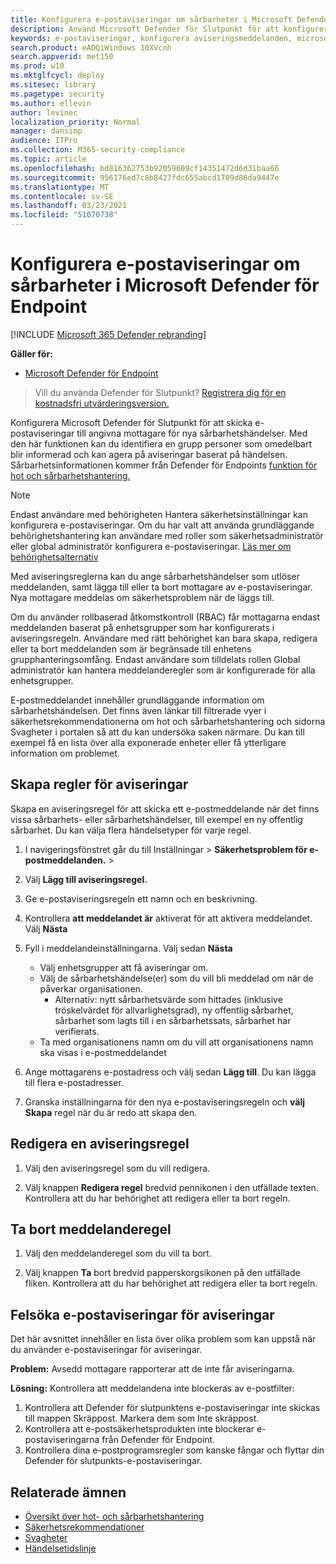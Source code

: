 ```yaml
---
title: Konfigurera e-postaviseringar om sårbarheter i Microsoft Defender för Endpoint
description: Använd Microsoft Defender för Slutpunkt för att konfigurera inställningar för e-postaviseringar för sårbarhetshändelser.
keywords: e-postaviseringar, konfigurera aviseringsmeddelanden, microsoft defender atp-meddelanden, microsoft defender atp-aviseringar, windows 10 enterprise, windows 10 education
search.product: eADQiWindows 10XVcnh
search.appverid: met150
ms.prod: w10
ms.mktglfcycl: deploy
ms.sitesec: library
ms.pagetype: security
ms.author: ellevin
author: levinec
localization_priority: Normal
manager: dansimp
audience: ITPro
ms.collection: M365-security-compliance
ms.topic: article
ms.openlocfilehash: bd816362753b92059609cf14351472d6d31baa66
ms.sourcegitcommit: 956176ed7c8b8427fdc655abcd1709d86da9447e
ms.translationtype: MT
ms.contentlocale: sv-SE
ms.lasthandoff: 03/23/2021
ms.locfileid: "51070738"
---
```

# <a name="configure-vulnerability-email-notifications-in-microsoft-defender-for-endpoint"></a>Konfigurera e-postaviseringar om sårbarheter i Microsoft Defender för Endpoint

[!INCLUDE [Microsoft 365 Defender rebranding](../../includes/microsoft-defender.md)]

**Gäller för:**
- [Microsoft Defender för Endpoint](https://go.microsoft.com/fwlink/?linkid=2154037)

>Vill du använda Defender för Slutpunkt? [Registrera dig för en kostnadsfri utvärderingsversion.](https://www.microsoft.com/microsoft-365/windows/microsoft-defender-atp?ocid=docs-wdatp-emailconfig-abovefoldlink)

Konfigurera Microsoft Defender för Slutpunkt för att skicka e-postaviseringar till angivna mottagare för nya sårbarhetshändelser. Med den här funktionen kan du identifiera en grupp personer som omedelbart blir informerad och kan agera på aviseringar baserat på händelsen. Sårbarhetsinformationen kommer från Defender för Endpoints [funktion för hot och sårbarhetshantering.](next-gen-threat-and-vuln-mgt.md)

> [!NOTE]
> Endast användare med behörigheten Hantera säkerhetsinställningar kan konfigurera e-postaviseringar. Om du har valt att använda grundläggande behörighetshantering kan användare med roller som säkerhetsadministratör eller global administratör konfigurera e-postaviseringar. [Läs mer om behörighetsalternativ](user-roles.md)

Med aviseringsreglerna kan du ange sårbarhetshändelser som utlöser meddelanden, samt lägga till eller ta bort mottagare av e-postaviseringar. Nya mottagare meddelas om säkerhetsproblem när de läggs till.

Om du använder rollbaserad åtkomstkontroll (RBAC) får mottagarna endast meddelanden baserat på enhetsgrupper som har konfigurerats i aviseringsregeln.
Användare med rätt behörighet kan bara skapa, redigera eller ta bort meddelanden som är begränsade till enhetens grupphanteringsomfång. Endast användare som tilldelats rollen Global administratör kan hantera meddelanderegler som är konfigurerade för alla enhetsgrupper.

E-postmeddelandet innehåller grundläggande information om sårbarhetshändelsen. Det finns även länkar till filtrerade vyer [](tvm-security-recommendation.md) i [](tvm-weaknesses.md) säkerhetsrekommendationerna om hot och sårbarhetshantering och sidorna Svagheter i portalen så att du kan undersöka saken närmare. Du kan till exempel få en lista över alla exponerade enheter eller få ytterligare information om problemet.

## <a name="create-rules-for-alert-notifications"></a>Skapa regler för aviseringar

Skapa en aviseringsregel för att skicka ett e-postmeddelande när det finns vissa sårbarhets- eller sårbarhetshändelser, till exempel en ny offentlig sårbarhet. Du kan välja flera händelsetyper för varje regel.

1. I navigeringsfönstret går du till Inställningar  >  **Säkerhetsproblem för e-postmeddelanden.**  >  

2. Välj **Lägg till aviseringsregel.**

3. Ge e-postaviseringsregeln ett namn och en beskrivning.

4. Kontrollera **att meddelandet är** aktiverat för att aktivera meddelandet. Välj **Nästa**

5. Fyll i meddelandeinställningarna. Välj sedan **Nästa**

    - Välj enhetsgrupper att få aviseringar om.
    - Välj de sårbarhetshändelse(er) som du vill bli meddelad om när de påverkar organisationen.
        - Alternativ: nytt sårbarhetsvärde som hittades (inklusive tröskelvärdet för allvarlighetsgrad), ny offentlig sårbarhet, sårbarhet som lagts till i en sårbarhetssats, sårbarhet har verifierats.
    - Ta med organisationens namn om du vill att organisationens namn ska visas i e-postmeddelandet

6. Ange mottagarens e-postadress och välj sedan **Lägg till**. Du kan lägga till flera e-postadresser.

7. Granska inställningarna för den nya e-postaviseringsregeln och **välj Skapa** regel när du är redo att skapa den.

## <a name="edit-a-notification-rule"></a>Redigera en aviseringsregel

1. Välj den aviseringsregel som du vill redigera.

2. Välj knappen **Redigera regel** bredvid pennikonen i den utfällade texten. Kontrollera att du har behörighet att redigera eller ta bort regeln.

## <a name="delete-notification-rule"></a>Ta bort meddelanderegel

1. Välj den meddelanderegel som du vill ta bort.

2. Välj knappen **Ta** bort bredvid papperskorgsikonen på den utfällade fliken. Kontrollera att du har behörighet att redigera eller ta bort regeln.

## <a name="troubleshoot-email-notifications-for-alerts"></a>Felsöka e-postaviseringar för aviseringar

Det här avsnittet innehåller en lista över olika problem som kan uppstå när du använder e-postaviseringar för aviseringar.

**Problem:** Avsedd mottagare rapporterar att de inte får aviseringarna.

**Lösning:** Kontrollera att meddelandena inte blockeras av e-postfilter:

1. Kontrollera att Defender för slutpunktens e-postaviseringar inte skickas till mappen Skräppost. Markera dem som Inte skräppost.
2. Kontrollera att e-postsäkerhetsprodukten inte blockerar e-postaviseringarna från Defender för Endpoint.
3. Kontrollera dina e-postprogramsregler som kanske fångar och flyttar din Defender för slutpunkts-e-postaviseringar.

## <a name="related-topics"></a>Relaterade ämnen

- [Översikt över hot- och sårbarhetshantering](next-gen-threat-and-vuln-mgt.md)
- [Säkerhetsrekommendationer](tvm-security-recommendation.md)
- [Svagheter](tvm-weaknesses.md)
- [Händelsetidslinje](threat-and-vuln-mgt-event-timeline.md)
